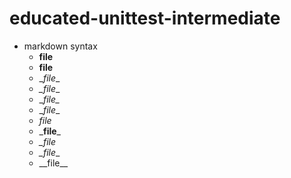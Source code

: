 # educated-unittest-intermediate

- markdown syntax
  - __file__
  - **file**
  - \__file__
  - _\_file__
  - __file\__
  - __file_\_
  - _file_
  - \___file___
  - _\__file__
  - _\__file___
  - \_\_file\_\_
  
